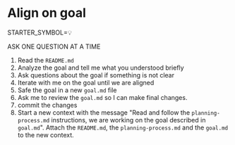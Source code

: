 # Align on goal

STARTER_SYMBOL=💡

ASK ONE QUESTION AT A TIME

1. Read the `README.md`
1. Analyze the goal and tell me what you understood briefly
1. Ask questions about the goal if something is not clear
1. Iterate with me on the goal until we are aligned
1. Safe the goal in a new `goal.md` file
1. Ask me to review the `goal.md` so I can make final changes.
1. commit the changes
1. Start a new context with the message "Read and follow the `planning-process.md` instructions, we are working on the goal described in `goal.md`". Attach the `README.md`, the `planning-process.md` and the `goal.md` to the new context. 